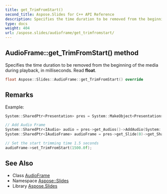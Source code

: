 ```yaml
---
title: get_TrimFromStart()
second_title: Aspose.Slides for C++ API Reference
description: Specifies the time duration to be removed from the beginning of the media during playback, in milliseconds. Read float.
type: docs
weight: 404
url: /aspose.slides/audioframe/get_trimfromstart/
---
```

## AudioFrame::get_TrimFromStart() method


Specifies the time duration to be removed from the beginning of the media during playback, in milliseconds. Read **float**.

```cpp
float Aspose::Slides::AudioFrame::get_TrimFromStart() override
```

## Remarks


Example: 
```cpp
System::SharedPtr<Presentation> pres = System::MakeObject<Presentation>();

// Add Audio Frame
System::SharedPtr<IAudio> audio = pres->get_Audios()->AddAudio(System::IO::File::ReadAllBytes(u"sampleaudio.mp3"));
System::SharedPtr<IAudioFrame> audioFrame = pres->get_Slide(0)->get_Shapes()->AddAudioFrameEmbedded(50.0f, 50.0f, 100.0f, 100.0f, audio);

// Set the start trimming time 1.5 seconds
audioFrame->set_TrimFromStart(1500.0f);
```

## See Also

* Class [AudioFrame](../)
* Namespace [Aspose::Slides](../../)
* Library [Aspose.Slides](../../../)